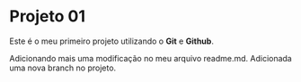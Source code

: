 # Projeto 01

Este é o meu primeiro projeto utilizando o **Git** e **Github**.

Adicionando mais uma modificação no meu arquivo readme.md.
Adicionada uma nova branch no projeto.

